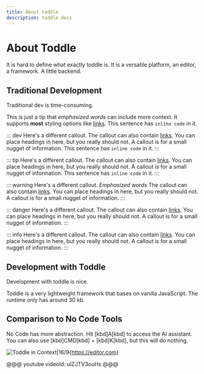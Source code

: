 ```yaml
---
title: About toddle
description: toddle docs
---
```


# About Toddle
It is hard to define what exactly toddle is. It is a versatile platform, an editor, a framework. A little backend.

## Traditional Development
Traditional dev is time-consuming.

This is just a tip that *emphasized words* can include more context. It supports **most** styling options like [links](https://www.example.com). This sentence has `inline code` in it.

::: dev
Here's a different callout. The callout can also contain [links](https://toodle.dev). You can place headings in here, but you really should not. A callout is for a small nugget of information. This sentence has `inline code` in it.
:::

::: tip
Here's a different callout. The callout can also contain [links](https://toodle.dev). You can place headings in here, but you really should not. A callout is for a small nugget of information. This sentence has `inline code` in it.
:::

::: warning
Here's a different callout. _Emphasized words_ The callout can also contain [links](https://toodle.dev). You can place headings in here, but you really should not. A callout is for a small nugget of information.
:::

::: danger
Here's a different callout. The callout can also contain [links](https://toodle.dev). You can place headings in here, but you really should not. A callout is for a small nugget of information.
:::

::: info
Here's a different callout. The callout can also contain [links](https://toodle.dev). You can place headings in here, but you really should not. A callout is for a small nugget of information.
:::

## Development with Toddle
Development with toddle is nice.

Toddle is a very lightweight framework that bases on vanilla JavaScript. The runtime only has around 30 kb.

## Comparison to No Code Tools
No Code has more abstraction. Hit [kbd]A[kbd] to access the AI assistant. You can also use [kbd]CMD[kbd] + [kbd]K[kbd], but this will do nothing.

![Toddle in Context|16/9](https://images.ctfassets.net/lizv2opdd3ay/6FCBNbwjzzmeRDrXTb7jcr/efecbf8c44360ebdaf677561f9fd8fbd/create_a_project.webp){https://editor.com}

@@@ youtube
videoId: ulZJTV3ouHs
@@@